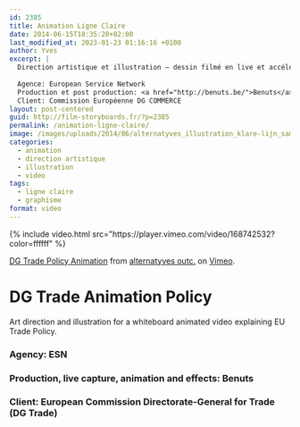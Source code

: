 ```yaml
---
id: 2385
title: Animation Ligne Claire
date: 2014-06-15T18:35:20+02:00
last_modified_at: 2023-01-23 01:16:16 +0100
author: Yves
excerpt: |
  Direction artistique et illustration — dessin filmé en live et accéléré en post production
  
  Agence: European Service Network
  Production et post production: <a href="http://benuts.be/">Benuts</a>
  Client: Commission Européenne DG COMMERCE
layout: post-centered
guid: http://film-storyboards.fr/?p=2385
permalink: /animation-ligne-claire/
image: /images/uploads/2014/06/alternatyves_illustration_klare-lijn_samples.png
categories:
  - animation
  - direction artistique
  - illustration
  - video
tags:
  - ligne claire
  - graphisme
format: video
---
```


<div class="full tc">
{% include video.html src="https://player.vimeo.com/video/168742532?color=ffffff" %}
<p class="pa4 link dim gren f5 i"><a href="https://vimeo.com/168742532">DG Trade Policy Animation</a> from <a href="https://vimeo.com/alternatyves">alternatyves outc.</a> on <a href="https://vimeo.com">Vimeo</a>.</p>
</div>

# DG Trade Animation Policy

Art direction and illustration for a whiteboard animated video explaining EU Trade Policy.

### Agency: ESN

### Production, live capture, animation and effects: Benuts

### Client: European Commission Directorate-General for Trade (DG Trade)
